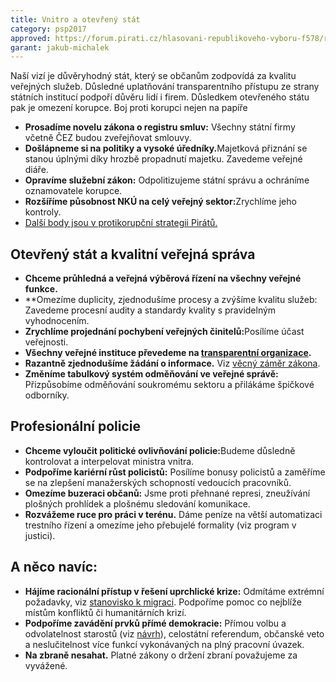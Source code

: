 ```yaml
---
title: Vnitro a otevřený stát
category: psp2017
approved: https://forum.pirati.cz/hlasovani-republikoveho-vyboru-f578/rv-24-2017-program-2017-ministerstvo-vnitra-r-h-1-k-t36875-10.html
garant: jakub-michalek
---
```


Naší vizí je důvěryhodný stát, který se občanům zodpovídá za kvalitu veřejných
služeb. Důsledné uplatňování transparentního přístupu ze strany státních institucí
podpoří důvěru lidí i firem. Důsledkem otevřeného státu pak je omezení korupce.
Boj proti korupci nejen na papíře

* **Prosadíme novelu zákona o registru smluv:​** Všechny státní firmy včetně
ČEZ budou zveřejňovat smlouvy.
* **Došlápneme si na politiky a vysoké úředníky.** ​Majetková přiznání se
stanou úplnými díky hrozbě propadnutí majetku. Zavedeme veřejné diáře.
* **Opravíme služební zákon​:** Odpolitizujeme státní správu a ochráníme
oznamovatele korupce.
* **Rozšíříme působnost NKÚ na celý veřejný sektor:​** Zrychlíme jeho kontroly.
* [Další body jsou v protikorupční strategii Pirátů.](https://wiki.pirati.cz/navrhy/program/protikorupcni-strategie)

## Otevřený stát a kvalitní veřejná správa

* **Chceme průhledná a veřejná výběrová řízení na všechny veřejné funkce.**
* **Omezíme duplicity, zjednodušíme procesy a zvýšíme kvalitu služeb: Zavedeme procesní audity a standardy kvality s pravidelným vyhodnocením.
* **Zrychlíme projednání pochybení veřejných činitelů:​** Posílíme účast veřejnosti.
* **Všechny veřejné instituce převedeme na ​[transparentní organizace](https://www.pirati.cz/program/dlouhodoby/transparentni-organizace/)​.**
* **Razantně zjednodušíme žádání o informace.** ​Viz [věcný záměr zákona](https://docs.google.com/document/d/1eGgFLuNHWKcQEYOSmS55k7yB2vyoL22ynR7_R3ZFh_E/edit).
* **Změníme tabulkový systém odměňování ve veřejné správě​:** Přizpůsobíme odměňování soukromému sektoru a přilákáme špičkové odborníky.

## Profesionální policie

* **Chceme vyloučit politické ovlivňování policie:​** Budeme důsledně kontrolovat a interpelovat ministra vnitra.
* **Podpoříme kariérní růst policistů:** ​Posílíme bonusy policistů a zaměříme se na zlepšení manažerských schopností vedoucích pracovníků.
* **Omezíme buzeraci občanů:** ​Jsme proti přehnané represi, zneužívání
plošných prohlídek a plošnému sledování komunikace.
* **Rozvážeme ruce pro práci v terénu​.** Dáme peníze na větší automatizaci
trestního řízení a omezíme jeho přebujelé formality (viz program v justici).

## A něco navíc:

* **Hájíme racionální přístup v řešení uprchlické krize:​** Odmítáme extrémní
požadavky, viz [stanovisko k migraci](https://wiki.pirati.cz/stanoviska/piratske_stanovisko_k_vlne_uprchliku_-_jednotne_azylove_rizeni_v_evrope_plan_na_integraci_uprchliku_v_cesku). Podpoříme pomoc co nejblíže místům
konfliktů či humanitárních krizí.
* **Podpoříme zavádění prvků přímé demokracie:​** Přímou volbu a
odvolatelnost starostů (viz [návrh](https://docs.google.com/document/d/1tFVeeT99wdTpdO4rdN8lgygOzaW7f1mC4FXqOvCKKl0/edit?usp=sharing)), celostátní referendum, občanské veto a
neslučitelnost více funkcí vykonávaných na plný pracovní úvazek.
* **Na zbraně nesahat​.** Platné zákony o držení zbraní považujeme za vyvážené.
